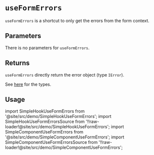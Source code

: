 # `useFormErrors`

`useFormErrors` is a shortcut to only get the errors from the form context.

## Parameters

There is no parameters for `useFormErrors`.

## Returns

`useFormErrors` directly return the error object (type `IError`).

See [here](/docs/api/types) for the types.

## Usage

import SimpleHookUseFormErrors from '@site/src/demo/SimpleHookUseFormErrors';
import SimpleHookUseFormErrorsSource from '!!raw-loader!@site/src/demo/SimpleHookUseFormErrors';
import SimpleComponentUseFormErrors from '@site/src/demo/SimpleComponentUseFormErrors';
import SimpleComponentUseFormErrorsSource from '!!raw-loader!@site/src/demo/SimpleComponentUseFormErrors';

<DemoTabs Component={SimpleComponentUseFormErrors} Hook={SimpleHookUseFormErrors} componentCode={SimpleComponentUseFormErrorsSource} componentMetastring="{6,22,25}" hookCode={SimpleHookUseFormErrorsSource} hookMetastring="{7,28,33}" withModes withRevalidateModes />
